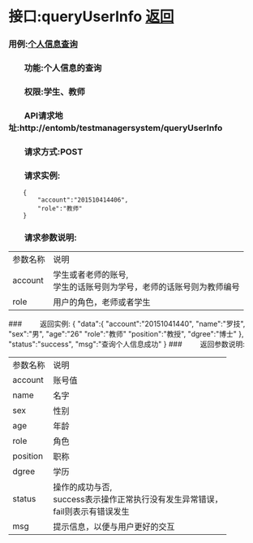 # 接口:queryUserInfo <a href="https://github.com/FateBerserker/is_analysis/tree/master/test6">返回</a>
### 用例:<a href="../用例/个人信息查询.md">个人信息查询</a>

### &nbsp;&nbsp;&nbsp;&nbsp;&nbsp;&nbsp;&nbsp;&nbsp;功能:个人信息的查询
### &nbsp;&nbsp;&nbsp;&nbsp;&nbsp;&nbsp;&nbsp;&nbsp;权限:学生、教师
### &nbsp;&nbsp;&nbsp;&nbsp;&nbsp;&nbsp;&nbsp;&nbsp;API请求地址:http://entomb/testmanagersystem/queryUserInfo
### &nbsp;&nbsp;&nbsp;&nbsp;&nbsp;&nbsp;&nbsp;&nbsp;请求方式:POST
### &nbsp;&nbsp;&nbsp;&nbsp;&nbsp;&nbsp;&nbsp;&nbsp;请求实例:
	    {
			"account":"201510414406",
			"role":"教师"
	    }	
### &nbsp;&nbsp;&nbsp;&nbsp;&nbsp;&nbsp;&nbsp;&nbsp;请求参数说明:
<table cellspacing="0" style="width:600px;">
<tr>
	<td>参数名称</td>
	<td>说明</td>
</tr>
<tr>
	<td>account</td>
	<td>学生或者老师的账号,<br>学生的话账号则为学号，老师的话账号则为教师编号</td>
</tr>
<tr>
	<td>role</td>
	<td>用户的角色，老师或者学生</td>
</tr>
</table>
### &nbsp;&nbsp;&nbsp;&nbsp;&nbsp;&nbsp;&nbsp;&nbsp;返回实例:
	    {
		"data":{
			"account":"20151041440",
			"name":"罗技",
			"sex":"男",
			"age":"26"
			"role":"教师"
			"position":"教授",
			"dgree":"博士"
		},
		"status":"success",
		"msg":"查询个人信息成功"
		}
### &nbsp;&nbsp;&nbsp;&nbsp;&nbsp;&nbsp;&nbsp;&nbsp;返回参数说明:
<table cellspacing="0" style="width:600px;">
<tr>
	<td>参数名称</td>
	<td>说明</td>
</tr>
<tr>
	<td>account</td>
	<td>账号值</td>
</tr>

<tr>
	<td>name</td>
	<td>名字</td>
</tr>
<tr>
	<td>sex</td>
	<td>性别</td>
</tr>
<tr>
	<td>age</td>
	<td>年龄</td>
</tr>
<tr>
	<td>role</td>
	<td>角色</td>
</tr>
<tr>
	<td>position</td>
	<td>职称</td>
</tr>
<tr>
	<td>dgree</td>
	<td>学历</td>
</tr>
<tr>
	<td>status</td>
	<td>操作的成功与否,<br>
	success表示操作正常执行没有发生异常错误，<br>
	fail则表示有错误发生</td>
</tr>
<tr>
	<td>msg</td>
	<td>提示信息，以便与用户更好的交互</td>
</tr>
</table>